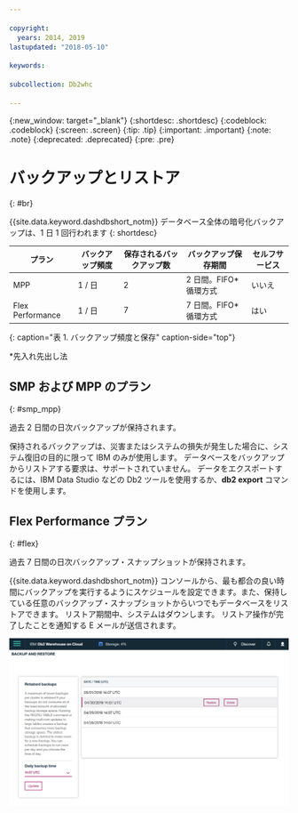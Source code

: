 ```yaml
---

copyright:
  years: 2014, 2019
lastupdated: "2018-05-10"

keywords:

subcollection: Db2whc

---
```


<!-- Attribute definitions --> 
{:new_window: target="_blank"}
{:shortdesc: .shortdesc}
{:codeblock: .codeblock}
{:screen: .screen}
{:tip: .tip}
{:important: .important}
{:note: .note}
{:deprecated: .deprecated}
{:pre: .pre}

# バックアップとリストア
{: #br}

{{site.data.keyword.dashdbshort_notm}} データベース全体の暗号化バックアップは、1 日 1 回行われます
{: shortdesc}

| プラン              | バックアップ頻度 | 保存されるバックアップ数 | バックアップ保存期間   | セルフサービス |
|-------------------|------------------|----------------------------|---------------------------|--------------|
| MPP               | 1 / 日          | 2                          | 2 日間。FIFO* 循環方式   | いいえ           |
| Flex Performance  | 1 / 日          | 7                          | 7 日間。FIFO* 循環方式   | はい          |
{: caption="表 1. バックアップ頻度と保存" caption-side="top"}

*先入れ先出し法

## SMP および MPP のプラン
{: #smp_mpp}

過去 2 日間の日次バックアップが保持されます。

保持されるバックアップは、災害またはシステムの損失が発生した場合に、システム復旧の目的に限って IBM のみが使用します。 データベースをバックアップからリストアする要求は、サポートされていません。 データをエクスポートするには、IBM Data Studio などの Db2 ツールを使用するか、**db2 export** コマンドを使用します。 

## Flex Performance プラン
{: #flex}

過去 7 日間の日次バックアップ・スナップショットが保持されます。

{{site.data.keyword.dashdbshort_notm}} コンソールから、最も都合の良い時間にバックアップを実行するようにスケジュールを設定できます。また、保持している任意のバックアップ・スナップショットからいつでもデータベースをリストアできます。 リストア期間中、システムはダウンします。 リストア操作が完了したことを通知する E メールが送信されます。

![Web コンソールの「バックアップとリストア」ページの表示](images/br.png)

